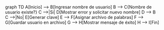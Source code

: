 graph TD
    A[Inicio] --> B[Ingresar nombre de usuario]
    B --> C{Nombre de usuario existe?}
    C -->|Si| D[Mostrar error y solicitar nuevo nombre]
    D --> B
    C -->|No| E[Generar clave]
    E --> F[Asignar archivo de palabras]
    F --> G[Guardar usuario en archivo]
    G --> H[Mostrar mensaje de éxito]
    H --> I[Fin]
